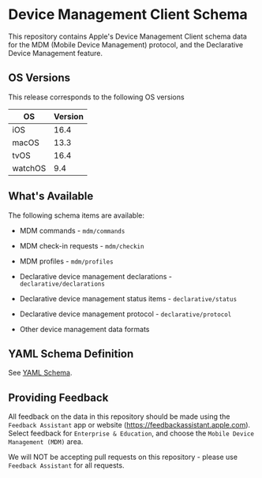 # Device Management Client Schema

This repository contains Apple's Device Management Client schema data for the MDM (Mobile Device Management) protocol, and the Declarative Device Management feature.

## OS Versions

This release corresponds to the following OS versions

| OS      | Version |
|---------|---------|
| iOS     | 16.4    |
| macOS   | 13.3    |
| tvOS    | 16.4    |
| watchOS |  9.4    |

## What's Available

The following schema items are available:

* MDM commands - `mdm/commands`
* MDM check-in requests - `mdm/checkin`
* MDM profiles - `mdm/profiles`

* Declarative device management declarations - `declarative/declarations`
* Declarative device management status items - `declarative/status`
* Declarative device management protocol - `declarative/protocol`

* Other device management data formats

## YAML Schema Definition

See [YAML Schema](docs/schema.md).

## Providing Feedback

All feedback on the data in this repository should be made using the `Feedback Assistant` app or website (https://feedbackassistant.apple.com). Select feedback for `Enterprise & Education`, and choose the `Mobile Device Management (MDM)` area.

We will NOT be accepting pull requests on this repository - please use `Feedback Assistant` for all requests.

